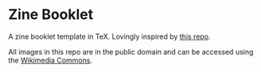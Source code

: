 # Zine Booklet

A zine booklet template in TeX. Lovingly inspired by [this repo](https://github.com/sylvain-kern).

All images in this repo are in the public domain and can be accessed using the 
[Wikimedia Commons](https://commons.wikimedia.org/w/index.php?search=japanese+travel+posters&title=Special:MediaSearch&go=Go&type=image).

